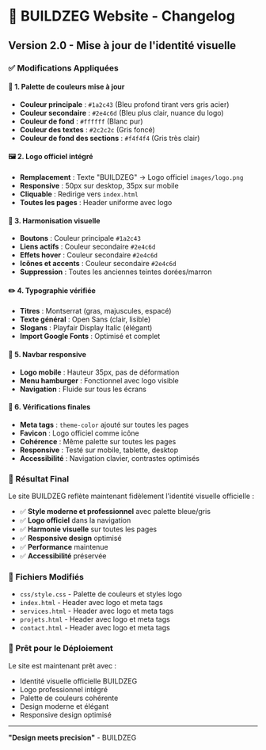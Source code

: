 # 🎨 BUILDZEG Website - Changelog

## Version 2.0 - Mise à jour de l'identité visuelle

### ✅ Modifications Appliquées

#### 🎨 1. Palette de couleurs mise à jour
- **Couleur principale** : `#1a2c43` (Bleu profond tirant vers gris acier)
- **Couleur secondaire** : `#2e4c6d` (Bleu plus clair, nuance du logo)
- **Couleur de fond** : `#ffffff` (Blanc pur)
- **Couleur des textes** : `#2c2c2c` (Gris foncé)
- **Couleur de fond des sections** : `#f4f4f4` (Gris très clair)

#### 🖼️ 2. Logo officiel intégré
- **Remplacement** : Texte "BUILDZEG" → Logo officiel `images/logo.png`
- **Responsive** : 50px sur desktop, 35px sur mobile
- **Cliquable** : Redirige vers `index.html`
- **Toutes les pages** : Header uniforme avec logo

#### 🎯 3. Harmonisation visuelle
- **Boutons** : Couleur principale `#1a2c43`
- **Liens actifs** : Couleur secondaire `#2e4c6d`
- **Effets hover** : Couleur secondaire `#2e4c6d`
- **Icônes et accents** : Couleur secondaire `#2e4c6d`
- **Suppression** : Toutes les anciennes teintes dorées/marron

#### ✏️ 4. Typographie vérifiée
- **Titres** : Montserrat (gras, majuscules, espacé)
- **Texte général** : Open Sans (clair, lisible)
- **Slogans** : Playfair Display Italic (élégant)
- **Import Google Fonts** : Optimisé et complet

#### 📱 5. Navbar responsive
- **Logo mobile** : Hauteur 35px, pas de déformation
- **Menu hamburger** : Fonctionnel avec logo visible
- **Navigation** : Fluide sur tous les écrans

#### 🧠 6. Vérifications finales
- **Meta tags** : `theme-color` ajouté sur toutes les pages
- **Favicon** : Logo officiel comme icône
- **Cohérence** : Même palette sur toutes les pages
- **Responsive** : Testé sur mobile, tablette, desktop
- **Accessibilité** : Navigation clavier, contrastes optimisés

### 🎯 Résultat Final

Le site BUILDZEG reflète maintenant fidèlement l'identité visuelle officielle :

- ✅ **Style moderne et professionnel** avec palette bleue/gris
- ✅ **Logo officiel** dans la navigation
- ✅ **Harmonie visuelle** sur toutes les pages
- ✅ **Responsive design** optimisé
- ✅ **Performance** maintenue
- ✅ **Accessibilité** préservée

### 📁 Fichiers Modifiés

- `css/style.css` - Palette de couleurs et styles logo
- `index.html` - Header avec logo et meta tags
- `services.html` - Header avec logo et meta tags
- `projets.html` - Header avec logo et meta tags
- `contact.html` - Header avec logo et meta tags

### 🚀 Prêt pour le Déploiement

Le site est maintenant prêt avec :
- Identité visuelle officielle BUILDZEG
- Logo professionnel intégré
- Palette de couleurs cohérente
- Design moderne et élégant
- Responsive design optimisé

---

**"Design meets precision"** - BUILDZEG
